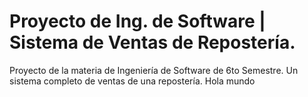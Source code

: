 # Proyecto de Ing. de Software | Sistema de Ventas de Repostería.
Proyecto de la materia de Ingeniería de Software de 6to Semestre. Un sistema completo de ventas de una repostería.
Hola mundo

